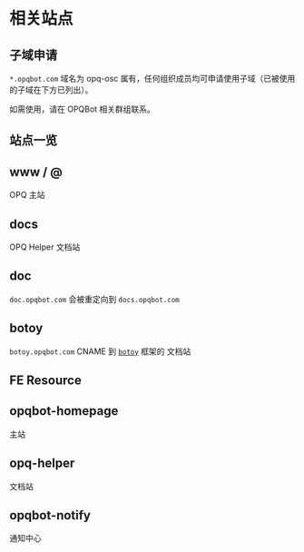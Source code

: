 # 相关站点

## 子域申请

`*.opqbot.com` 域名为 opq-osc 属有，任何组织成员均可申请使用子域（已被使用的子域在下方已列出）。

如需使用，请在 OPQBot 相关群组联系。

## 站点一览

## www / @

OPQ 主站

<PluginInfo owner="spirit1431007" :customLink="['Domain', 'opqbot.com']" />

## docs

OPQ Helper 文档站

<PluginInfo owner="spirit1431007" :customLink="['Domain', 'docs.opqbot.com']" />

## doc

`doc.opqbot.com` 会被重定向到 `docs.opqbot.com`

## botoy

`botoy.opqbot.com` CNAME 到 [`botoy`](https://botoy.readthedocs.io/zh_CN/latest/) 框架的 文档站

## FE Resource

## opqbot-homepage

<PluginInfo 
    lang='React+Typescript'
    repo='opq-osc/opqbot-homepage'
    owner='spirit1431007'
/>

主站

## opq-helper

<PluginInfo 
    lang='Markdown+Vue'
    repo='opq-osc/opq-helper'
    owner='spirit1431007'
/>

文档站

## opqbot-notify

<PluginInfo 
    lang='React+Typescript'
    repo='opq-osc/opqbot-notify'
    owner='spirit1431007'
/>

通知中心
